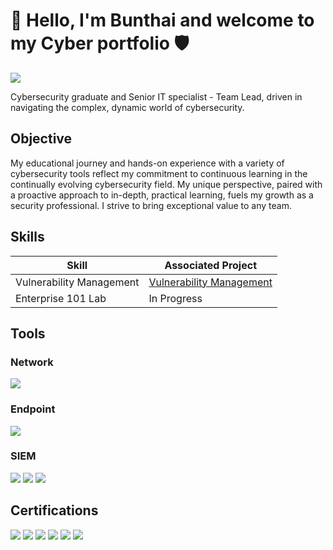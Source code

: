 # 👋 Hello, I'm Bunthai and welcome to my Cyber portfolio 🛡️
<a href="https://linkedin.com/in/bunthai-vong/"><img src="https://img.shields.io/badge/-LinkedIn-0072b1?&style=for-the-badge&logo=linkedin&logoColor=white" /></a>

Cybersecurity graduate and Senior IT specialist - Team Lead, driven in navigating the complex, dynamic world of cybersecurity.

## Objective

My educational journey and hands-on experience with a variety of cybersecurity tools reflect my commitment to continuous learning in the continually evolving cybersecurity field. My unique perspective, paired with a proactive approach to in-depth, practical learning, fuels my growth as a security professional. I strive to bring exceptional value to any team. 

## Skills

| Skill                                         | Associated Project         |
|-----------------------------------------------|----------------------------|
| Vulnerability Management | <a href="https://github.com/0xBV/Vulnerability-Management">Vulnerability Management</a>|
| Enterprise 101 Lab | In Progress |

## Tools

### Network
<div>
    <img src="https://img.shields.io/badge/-Wireshark-1679A7?&style=for-the-badge&logo=Wireshark&logoColor=white" />
</div>

### Endpoint
<div>
    <img src="https://img.shields.io/badge/-Microsoft_Defender_for_Endpoint-00A4EF?&style=for-the-badge&logo=Microsoft&logoColor=white" />
</div>

### SIEM
<div>
    <img src="https://img.shields.io/badge/-Microsoft_Sentinel-0078D4?&style=for-the-badge&logo=Microsoft&logoColor=white" />
    <img src="https://img.shields.io/badge/-Splunk-000000?&style=for-the-badge&logo=Splunk&logoColor=white" />
    <img src="https://img.shields.io/badge/-Elastic-005571?&style=for-the-badge&logo=Elastic&logoColor=white" />
</div>

## Certifications
<div>
<a href="https://www.credly.com/badges/df20b167-b399-4d29-818d-2ebc002dcab7"><img src="https://img.shields.io/badge/NETWORK%2B-blue" /></a>
<a href="https://www.credly.com/badges/64b8db8f-65e3-483c-aed0-6e8916eb1210"><img src="https://img.shields.io/badge/SECURITY%2B-red" /></a>
<a href="https://www.credly.com/badges/224a0a18-d1a2-4890-baae-cb5ecdd18b58"><img src="https://img.shields.io/badge/CYSA%2B-red" /></a>
<a href="https://www.credly.com/badges/a6472907-2e48-4024-b5b3-d865fb4b28a9"><img src="https://img.shields.io/badge/PENTEST%2B-red" /></a>
<a href="https://www.credly.com/badges/f959d26b-3f9c-478c-8b94-cb8cf305f649"><img src="https://img.shields.io/badge/SECURITYX(CASP%2B)-red" /></a>
<a href="https://www.credly.com/badges/64c0d64b-a667-4a16-8e65-1de7e7453025"><img src="https://img.shields.io/badge/Associate%20of%20ISC2-darkgreen" /></a>
</div>
